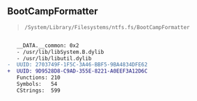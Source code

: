 ## BootCampFormatter

> `/System/Library/Filesystems/ntfs.fs/BootCampFormatter`

```diff

   __DATA.__common: 0x2
   - /usr/lib/libSystem.B.dylib
   - /usr/lib/libutil.dylib
-  UUID: 2703749F-1F5C-3A46-BBF5-9BA4834DFE62
+  UUID: 9D9528D8-C9AD-355E-8221-A0EEF3A12D6C
   Functions: 210
   Symbols:   54
   CStrings:  599

```
